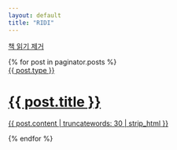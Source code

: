 ```yaml
---
layout: default
title: "RIDI"
---
```


<a href="../ridi/projects">책 읽기 제거</a>

<div class="catalogue">
  {% for post in paginator.posts %}
    <a href="{{ post.url | prepend: site.baseurl }}" class="catalogue-item">
      <div>
        <!--
        <time datetime="{{ post.date }}" class="catalogue-time">{{ post.date | date: "%B %d, %Y" }}</time>
        -->
        <div class="catalogue-type">{{ post.type }}</div>
        <h1 class="catalogue-title">{{ post.title }}</h1>
        <p class="body">
          {{ post.content | truncatewords: 30 | strip_html }}
        </p>
      </div>
    </a>
  {% endfor %}
</div>